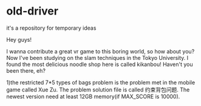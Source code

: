 ﻿# old-driver
it's a repository for temporary ideas

Hey guys!

I wanna contribute a great vr game to this boring world, so how about you?
Now I've been studying on the slam techniques in the Tokyo University. I found the most delicious noodle shop here is called 
kikanbou! Haven't you been there, eh?

1)the restricted 7*5 types of bags problem is the problem met in the mobile game called Xue Zu.
The problem solution file is called 约束背包问题.
The newest version need at least 12GB memory(if MAX_SCORE is 10000).
